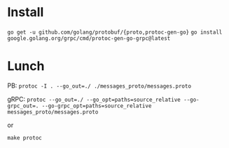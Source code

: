 # Install
`go get -u github.com/golang/protobuf/{proto,protoc-gen-go}`
`go install google.golang.org/grpc/cmd/protoc-gen-go-grpc@latest`

# Lunch
PB: `protoc -I . --go_out=./ ./messages_proto/messages.proto`

gRPC: `protoc --go_out=./ --go_opt=paths=source_relative --go-grpc_out=. --go-grpc_opt=paths=source_relative messages_proto/messages.proto`

or

`make protoc`
